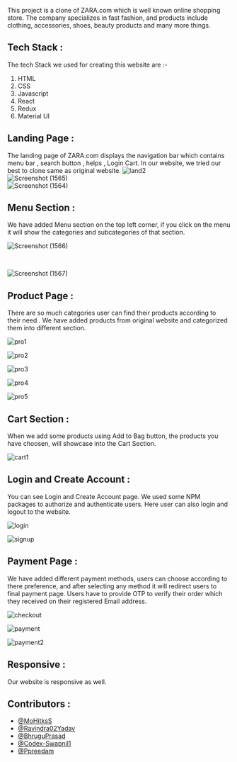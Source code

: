  

This project is a clone of ZARA.com which is well known online shopping store. The company specializes in fast fashion, and products include clothing, accessories, shoes, beauty products and many more things.

## Tech Stack :

The tech Stack we used for creating this website are :-

1. HTML 
2. CSS
3. Javascript
4. React
5. Redux
6. Material UI

## Landing Page :
The landing page of ZARA.com displays the navigation bar which contains menu bar , search button , helps , Login Cart.
In our website, we tried our best to clone same as original website.
![land2](https://user-images.githubusercontent.com/17249211/193620499-9829a26b-40c0-43a7-aade-0836388b6cec.png)
</br>
![Screenshot (1565)](https://user-images.githubusercontent.com/17249211/193619492-e73ae9d7-a769-4c83-bf0a-1f0239b7c25a.png)
</br>
![Screenshot (1564)](https://user-images.githubusercontent.com/17249211/193619804-80a7ce0f-9de0-4646-ae83-15cf246b839a.png)


## Menu Section :
We have added Menu section on the top left corner, if you click on the menu it will show the categories and subcategories of that section.

![Screenshot (1566)](https://user-images.githubusercontent.com/17249211/193621412-c3f4c5cd-457e-431c-80e2-23723643f6e2.png)

</br>

![Screenshot (1567)](https://user-images.githubusercontent.com/17249211/193622010-93d1552f-6495-4dce-b75b-4eafda84a009.png)

## Product Page :
There are so much categories user can find their products according to their need . We have added products from original website and categorized them into different section.

![pro1](https://user-images.githubusercontent.com/17249211/193624445-19282da7-6eb4-400a-92f2-b30710c41ee9.png)

![pro2](https://user-images.githubusercontent.com/17249211/193624504-c88b6d3c-9ea3-46eb-808a-9f869787e743.png)

![pro3](https://user-images.githubusercontent.com/17249211/193624537-f50f40f2-29dd-4a28-844d-ac0f61c4c040.png)

![pro4](https://user-images.githubusercontent.com/17249211/193624580-17711c48-21c4-4433-8778-0f338b7b37a7.png)

![pro5](https://user-images.githubusercontent.com/17249211/193626675-4484aafb-e221-4f50-bde7-2ffce33f4292.png)

## Cart Section :
When we add some products using Add to Bag button, the products you have choosen, will showcase into the Cart Section.

![cart1](https://user-images.githubusercontent.com/17249211/193625854-6c463225-d066-4040-afba-6f3db1f32e18.png)

## Login and Create Account : 
You can see Login and Create Account page. We used some NPM packages to authorize and authenticate users. Here user can also login and logout to the website.

![login](https://user-images.githubusercontent.com/17249211/193625914-1ebb68e9-3ec3-4182-9c1b-9e66a7c21f52.png)

![signup](https://user-images.githubusercontent.com/17249211/193625944-4f0475bf-d6ac-4903-bcb5-ac24d515f999.png)

## Payment Page :
We have added different payment methods, users can choose according to there preference, and after selecting any method it will redirect users to final payment page.
Users have to provide OTP to verify their order which they received on their registered Email address.

![checkout](https://user-images.githubusercontent.com/17249211/193626095-97c95a0a-fb4e-47fa-96ab-a9a8ecf0d293.png)

![payment](https://user-images.githubusercontent.com/17249211/193626144-f25ecd6d-a8e7-4a65-8aef-568e8fdcf0be.png)

![payment2](https://user-images.githubusercontent.com/17249211/193626160-f2ac3af2-638c-4824-a6e0-bf3711d15b0e.png)

## Responsive :
Our website is responsive as well.

## Contributors :
  - [@MoHitksS](https://github.com/MoHitksS) 
  - [@Ravindra02Yadav](https://github.com/Ravindra02Yadav)
  - [@BhruguPrasad](https://github.com/BhruguPrasad)
  - [@Codex-Swapnil1](https://github.com/Codex-Swapnil1)
  - [@Ppreedam](https://github.com/Ppreedam)

